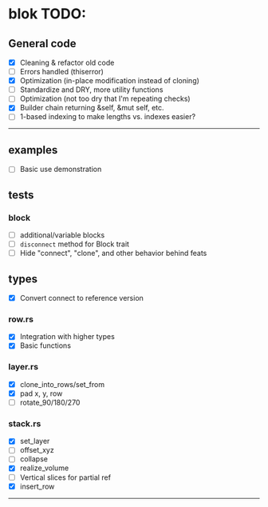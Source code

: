 
# blok TODO:

## General code
- [x] Cleaning & refactor old code
- [ ] Errors handled (thiserror)
- [x] Optimization (in-place modification instead of cloning)
- [ ] Standardize and DRY, more utility functions
- [ ] Optimization (not too dry that I'm repeating checks)
- [x] Builder chain returning &self, &mut self, etc.
- [ ] 1-based indexing to make lengths vs. indexes easier?

----

## examples
- [ ] Basic use demonstration

## tests
### block
- [ ] additional/variable blocks
- [ ] `disconnect` method for Block trait
- [ ] Hide "connect", "clone", and other behavior behind feats

## types
- [x] Convert connect to reference version

### row.rs 
- [x] Integration with higher types
- [x] Basic functions

### layer.rs 
- [x] clone_into_rows/set_from
- [x] pad x, y, row
- [ ] rotate_90/180/270

### stack.rs 
- [x] set_layer 
- [ ] offset_xyz 
- [ ] collapse 
- [x] realize_volume
- [ ] Vertical slices for partial ref
- [x] insert_row

----

